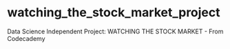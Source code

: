 # watching_the_stock_market_project
Data Science Independent Project: WATCHING THE STOCK MARKET - From Codecademy
